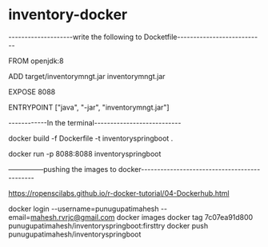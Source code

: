 # inventory-docker



--------------------write the following to Docketfile---------------------------

FROM openjdk:8

ADD target/inventorymngt.jar inventorymngt.jar

EXPOSE 8088

ENTRYPOINT ["java", "-jar", "inventorymngt.jar"]

------------In the terminal---------------------------

docker build -f Dockerfile -t inventoryspringboot .

docker run -p 8088:8088 inventoryspringboot 

—————pushing the images to docker---------------------------------------------

https://ropenscilabs.github.io/r-docker-tutorial/04-Dockerhub.html

docker login --username=punugupatimahesh --email=mahesh.rvrjc@gmail.com
docker images
docker tag 7c07ea91d800 punugupatimahesh/inventoryspringboot:firsttry
docker push punugupatimahesh/inventoryspringboot
